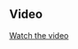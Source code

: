 ## Video

[Watch the video](https://github.com/BhavikPindoriya/animated_login_screen/assets/154498968/694e693a-dd0d-4713-b955-19416b84de44)

